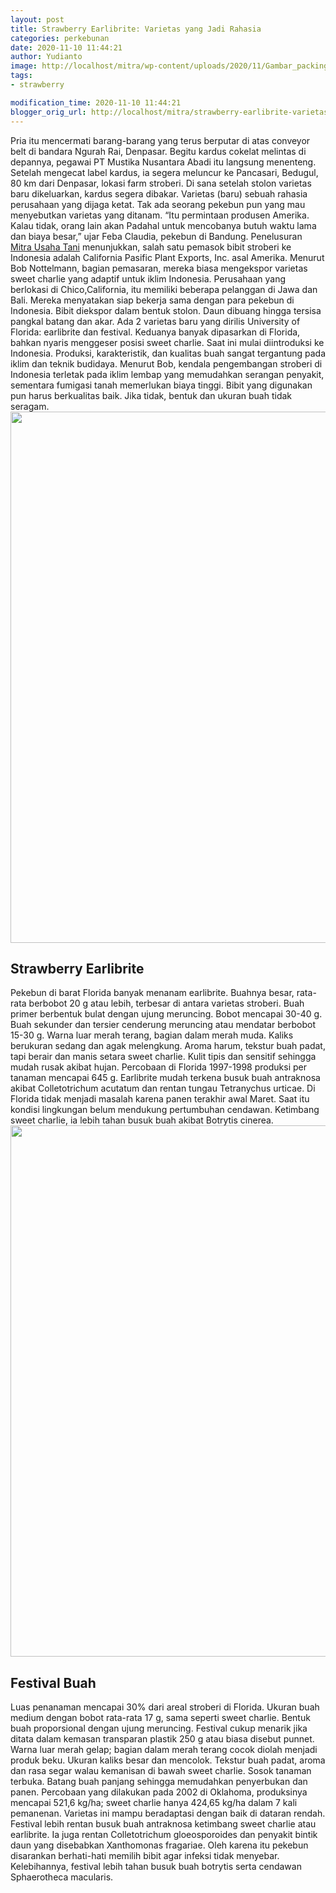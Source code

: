 ```yaml
---
layout: post
title: Strawberry Earlibrite: Varietas yang Jadi Rahasia
categories: perkebunan
date: 2020-11-10 11:44:21
author: Yudianto
image: http://localhost/mitra/wp-content/uploads/2020/11/Gambar_packing_strawberry2_978x720.jpg
tags:
- strawberry

modification_time: 2020-11-10 11:44:21
blogger_orig_url: http://localhost/mitra/strawberry-earlibrite-varietas-yang.html
---
```


Pria itu mencermati barang-barang yang terus berputar di atas conveyor belt di bandara Ngurah Rai, Denpasar. Begitu kardus cokelat melintas di depannya, pegawai PT Mustika Nusantara Abadi itu langsung menenteng. Setelah mengecat label kardus, ia segera meluncur ke Pancasari, Bedugul, 80 km dari Denpasar, lokasi farm stroberi. Di sana setelah stolon varietas baru dikeluarkan, kardus segera dibakar. Varietas (baru) sebuah rahasia perusahaan yang dijaga ketat.
Tak ada seorang pekebun pun yang mau menyebutkan varietas yang ditanam. “Itu permintaan produsen Amerika. Kalau tidak, orang lain akan Padahal untuk mencobanya butuh waktu lama dan biaya besar,” ujar Feba Claudia, pekebun di Bandung.
Penelusuran <a href="http://127.0.0.1/mitra">Mitra Usaha Tani</a> menunjukkan, salah satu pemasok bibit stroberi ke Indonesia adalah California Pasific Plant Exports, Inc. asal Amerika. Menurut Bob Nottelmann, bagian pemasaran, mereka biasa mengekspor varietas sweet charlie yang adaptif untuk iklim Indonesia. Perusahaan yang berlokasi di Chico,California, itu memiliki beberapa pelanggan di Jawa dan Bali. Mereka menyatakan siap bekerja sama dengan para pekebun di Indonesia. Bibit diekspor dalam bentuk stolon. Daun dibuang hingga tersisa pangkal batang dan akar.
Ada 2 varietas baru yang dirilis University of Florida: earlibrite dan festival. Keduanya banyak dipasarkan di Florida, bahkan nyaris menggeser posisi sweet charlie. Saat ini mulai diintroduksi ke Indonesia. Produksi, karakteristik, dan kualitas buah sangat tergantung pada iklim dan teknik budidaya.
Menurut Bob, kendala pengembangan stroberi di Indonesia terletak pada iklim lembap yang memudahkan serangan penyakit, sementara fumigasi tanah memerlukan biaya tinggi. Bibit yang digunakan pun harus berkualitas baik. Jika tidak, bentuk dan ukuran buah tidak seragam.
<a href="http://127.0.0.1/mitra/wp-content/uploads/2020/11/Earlibrite.jpg"><img class="aligncenter wp-image-20307 size-full" src="http://127.0.0.1/mitra/wp-content/uploads/2020/11/Earlibrite.jpg" alt="" width="1511" height="850" /></a>
<h2 id="Earlibrite">Strawberry Earlibrite</h2>
Pekebun di barat Florida banyak menanam earlibrite. Buahnya besar, rata-rata berbobot 20 g atau lebih, terbesar di antara varietas stroberi. Buah primer berbentuk bulat dengan ujung meruncing. Bobot mencapai 30-40 g. Buah sekunder dan tersier cenderung meruncing atau mendatar berbobot 15-30 g.
Warna luar merah terang, bagian dalam merah muda. Kaliks berukuran sedang dan agak melengkung. Aroma harum, tekstur buah padat, tapi berair dan manis setara sweet charlie. Kulit tipis dan sensitif sehingga mudah rusak akibat hujan. Percobaan di Florida 1997-1998 produksi per tanaman mencapai 645 g.
Earlibrite mudah terkena busuk buah antraknosa akibat Colletotrichum acutatum dan rentan tungau Tetranychus urticae. Di Florida tidak menjadi masalah karena panen terakhir awal Maret. Saat itu kondisi lingkungan belum mendukung pertumbuhan cendawan. Ketimbang sweet charlie, ia lebih tahan busuk buah akibat Botrytis cinerea.
<a href="http://127.0.0.1/mitra/wp-content/uploads/2020/11/Strawberry-Earlibrite.jpg"><img class="aligncenter wp-image-20306 size-full" src="http://127.0.0.1/mitra/wp-content/uploads/2020/11/Strawberry-Earlibrite.jpg" alt="" width="1511" height="850" /></a>
<h2 id="Festival">Festival Buah</h2>
Luas penanaman mencapai 30% dari areal stroberi di Florida. Ukuran buah medium dengan bobot rata-rata 17 g, sama seperti sweet charlie. Bentuk buah proporsional dengan ujung meruncing.
Festival cukup menarik jika ditata dalam kemasan transparan plastik 250 g atau biasa disebut punnet. Warna luar merah gelap; bagian dalam merah terang cocok diolah menjadi produk beku. Ukuran kaliks besar dan mencolok. Tekstur buah padat, aroma dan rasa segar walau kemanisan di bawah sweet charlie.
Sosok tanaman terbuka. Batang buah panjang sehingga memudahkan penyerbukan dan panen. Percobaan yang dilakukan pada 2002 di Oklahoma, produksinya mencapai 521,6 kg/ha; sweet charlie hanya 424,65 kg/ha dalam 7 kali pemanenan. Varietas ini mampu beradaptasi dengan baik di dataran rendah.
Festival lebih rentan busuk buah antraknosa ketimbang sweet charlie atau earlibrite. Ia juga rentan Colletotrichum gloeosporoides dan penyakit bintik daun yang disebabkan Xanthomonas fragariae. Oleh karena itu pekebun disarankan berhati-hati memilih bibit agar infeksi tidak menyebar. Kelebihannya, festival lebih tahan busuk buah botrytis serta cendawan Sphaerotheca macularis.
